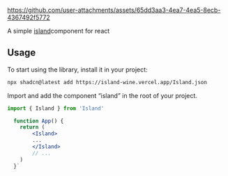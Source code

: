 https://github.com/user-attachments/assets/65dd3aa3-4ea7-4ea5-8ecb-4367492f5772

A simple [island](https://island-wine.vercel.app/)component for react

## Usage

To start using the library, install it in your project:

```bash
npx shadcn@latest add https://island-wine.vercel.app/Island.json 
```

Import and add the component “island” in the root of your project.

```jsx
import { Island } from 'Island'

  function App() {
    return ( 
        <Island>
        ...
        </Island>
        // ...
    )
  }`
```
